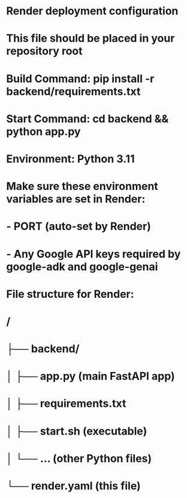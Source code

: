 # Render deployment configuration
# This file should be placed in your repository root

# Build Command: pip install -r backend/requirements.txt
# Start Command: cd backend && python app.py
# Environment: Python 3.11

# Make sure these environment variables are set in Render:
# - PORT (auto-set by Render)
# - Any Google API keys required by google-adk and google-genai

# File structure for Render:
# /
# ├── backend/
# │   ├── app.py (main FastAPI app)
# │   ├── requirements.txt
# │   ├── start.sh (executable)
# │   └── ... (other Python files)
# └── render.yaml (this file)
